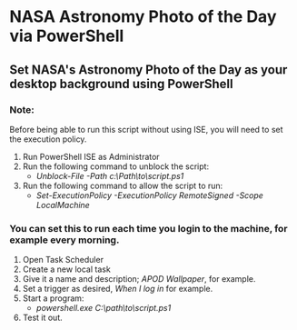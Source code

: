 # NASA Astronomy Photo of the Day via PowerShell
## Set NASA's Astronomy Photo of the Day as your desktop background using PowerShell

### Note: 
Before being able to run this script without using ISE, you will need to set the execution policy. 
1. Run PowerShell ISE as Administrator
2. Run the following command to unblock the script: 
	- _Unblock-File -Path c:\Path\to\script.ps1_
3. Run the following command to allow the script to run: 
	- _Set-ExecutionPolicy -ExecutionPolicy RemoteSigned -Scope LocalMachine_

### You can set this to run each time you login to the machine, for example every morning. 
1. Open Task Scheduler
2. Create a new local task
3. Give it a name and description; _APOD Wallpaper_, for example.
4. Set a trigger as desired, _When I log in_ for example.
5. Start a program: 
	- _powershell.exe C:\path\to\script.ps1_
6. Test it out. 

